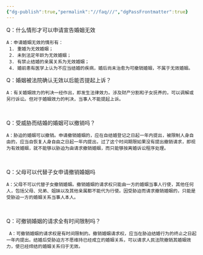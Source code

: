 ```yaml
---
{"dg-publish":true,"permalink":"//faq///","dgPassFrontmatter":true}
---
```



Q：什么情形才可以申请宣告婚姻无效

	A：申请婚姻无效的情形有：
	 1. 重婚为无效婚姻；
	 2. 未到法定年龄为无效婚姻；
	 3. 有禁止结婚的亲属关系为无效婚姻；
	 4. 婚前患有医学上认为不应当结婚的疾病，婚后尚未治愈为可撤销婚姻，不属于无效婚姻。

Q：婚姻被法院确认无效以后能否提起上诉？

	A：有关婚姻效力的判决一经作出，即发生法律效力。涉及财产分割和子女抚养的，可以调解或另行诉讼。但对于婚姻效力的判决，当事人不能提起上诉。

‍

Q：受威胁而结婚的婚姻可以撤销吗？

	A：胁迫的婚姻可以撤销。申请撤销婚姻的，应在自结婚登记之日起一年内提出，被限制人身自由的，应当自恢复人身自由之日起一年内提出，过了这个时间期限如果没有提出撤销请求，即视为有效婚姻，就不能够以胁迫为由请求撤销婚姻，而只能够按离婚诉讼程序处理。

‍

Q：父母可以代替子女申请撤销婚姻吗

	A：父母不可以代替子女撤销婚姻。撤销婚姻的请求权只能由一方的婚姻当事人行使，其他任何人，包括父母、兄弟、姐妹以及其他亲属都不能代为行使。因受胁迫而请求撤销婚姻的，只能是受胁迫一方的婚姻关系当事人本人。

‍

Q：可撤销婚姻的请求全有时间限制吗？

	 A：可撤销婚姻的请求权是有时间限制的。撤销婚姻请求权，应当在胁迫结婚行为的终止之日起一年内提出。结婚后受胁迫方不愿维持已经成立的婚姻关系，可以请求人民法院撤销其婚姻效力，使已经缔结的婚姻关系归于无效。
